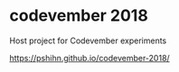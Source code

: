 # codevember 2018
Host project for Codevember experiments

https://pshihn.github.io/codevember-2018/
